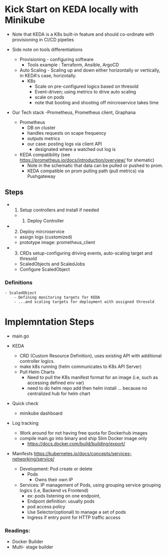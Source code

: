 # Kick Start on KEDA locally with Minikube

- Note that KEDA is a K8s built-in feature and should co-ordinate with provisioning in CI/CD pipelies 
- Side note on tools differentiations
    - Provisioning - configuring software 
        - Tools example : Terraform, Ansible, ArgoCD
    - Auto Scaling - Scaling up and down either horizontally or vertically, in KEDA's case, horizotally. 
        - K8s
            - Scale on pre-configured logics based on thresold 
            - Event-driven; using metrics to drive auto scaling 
            - scale on pods 
            - note that booting and shooting off mircroservice takes time

- Our Tech stack -Prometheus, Prometheus client, Graphana 
    - Prometheus
        - DB on cluster
        - handles requests on scape frequency 
        - outputs metrics 
        - our case: posting logs via client API 
            - designated where a watched out log is
    - KEDA compatibility (see https://prometheus.io/docs/introduction/overview/ for shematic)
        - Note in the schematic that data can be pulled or pushed to prom. 
        - KEDA compatible on prom pulling path (pull metrics) via Pushgateway

## Steps

- 1. Setup controllers and install if needed 
    - 1. Deploy Controller 


- 2. Deploy mircroservice
    - assign logs (customized)
    - prototype image: prometheus_client

- 3. CRDs setup-configuring driving events, auto-scaling target and thresold
    - ScaledObjects and ScaledJobs
    - Configure ScaledObject

    
    
### Definitions     
    - ScaledObject
        - Defining monitoring targets for KEDA 
        - ...and scaling targets for deployment with assigned thresold
    

# Implemntation Steps

- main.go

- KEDA
    - CRD (Custom Resource Definition), uses existing API with additional controller logics. 
     - make k8s running (helm communicates to K8s API Server)
    - Pull Helm Charts
        - Need to pull the K8s manifest format for an image (i.e, such as accessing defined env var)
        - need to do helm repo add then helm install ... because no centralized hub for helm chart
   
- Quick check 
    - minikube dashboard
- Log tracking 
    - Work around for not having free quota for Dockerhub images
    - compile main.go into binary and ship Slim Docker image only 
        - https://docs.docker.com/build/building/export/ 
  

- Manifests  https://kubernetes.io/docs/concepts/services-networking/service/ 
    - Development: Pod create or delete
        - Pods
            - Owns their own IP
    - Services: IP management of Pods, using grouping service grouping logics (i.e, Backend vs Frontend)
        - ex: pods listening on one endpoint, 
        - Endpont definition: usually pods
        - pod access policy
        - Use Selector(optional) to manage a set of pods
        - Ingress if entry point for HTTP traffic access


### Readings:
- Docker Builder
- Multi- stage builder